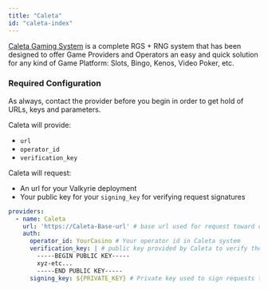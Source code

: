 ```yaml
---
title: "Caleta"
id: "caleta-index"
---
```


[Caleta Gaming System](https://caletagaming.com/) is a complete RGS + RNG system that has been designed to offer Game Providers and Operators an easy and quick solution for any kind of Game Platform: Slots, Bingo, Kenos, Video Poker, etc.

### Required Configuration
As always, contact the provider before you begin in order to get hold of URLs, keys and parameters. 

Caleta will provide:
- `url`
- `operator_id`
- `verification_key`

Caleta will request:
- An url for your Valkyrie deployment
- Your public key for your `signing_key` for verifying request signatures

```yaml
providers:
  - name: Caleta
    url: 'https://Caleta-Base-url' # base url used for request toward caleta
    auth:
      operator_id: YourCasino # Your operator id in Caleta system
      verification_key: | # public key provided by Caleta to verify their requests
        -----BEGIN PUBLIC KEY-----
        xyz-etc...
        -----END PUBLIC KEY-----
      signing_key: ${PRIVATE_KEY} # Private key used to sign requests toward Caleta.
```